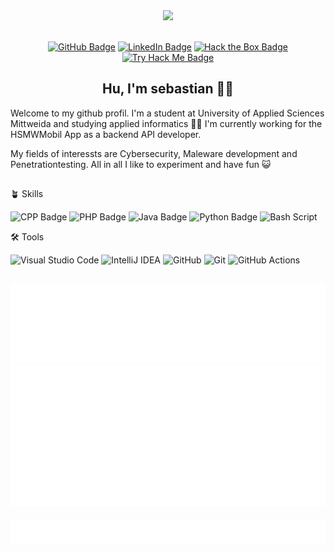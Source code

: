 <div id="header" align="center">
  <img src="https://media.tenor.com/v2es7QGjFfoAAAAi/raul-senes-gamer.gif" width="100"/>
  <p>
      <br>
      <a href=""><img src="https://img.shields.io/badge/GitHub-100000?style=for-the-badge&logo=github&logoColor=white" alt="GitHub Badge"/></a>
      <a href="https://www.linkedin.com/in/sebastian-gla%C3%9F-58a917225/"><img src="https://img.shields.io/badge/LinkedIn-blue?style=for-the-badge&logo=linkedin&logoColor=white" alt="LinkedIn Badge"/></a>
      <a href=""><img src="https://img.shields.io/badge/-HackTheBox-%239FEF00?style=for-the-badge&logo=hackthebox&logoColor=white" alt="Hack the Box Badge"/></a>
      <a href=""><img src="https://img.shields.io/badge/-TryHackMe-%23212C42?style=for-the-badge&logo=tryhackme&logoColor=white" alt="Try Hack Me Badge"/></a>
  </p>
</div>

<h2 align="center">Hu, I'm sebastian 👋🏻</h2>

Welcome to my github profil. I'm a student at University of Applied Sciences Mittweida and studying applied informatics 👨‍🎓
I'm currently working for the HSMWMobil App as a backend API developer.

My fields of interessts are Cybersecurity, Maleware development and Penetrationtesting. All in all I like to experiment and have fun 😺

##

🪴 Skills

![CPP Badge](https://img.shields.io/badge/-C++-blue?style=for-the-badge&logo=cplusplus) ![PHP Badge](https://img.shields.io/badge/PHP-777BB4?style=for-the-badge&logo=php&logoColor=white)  ![Java Badge](https://img.shields.io/badge/Java-ED8B00?style=for-the-badge&logo=openjdk&logoColor=white) ![Python Badge](https://img.shields.io/badge/python-3670A0?style=for-the-badge&logo=python&logoColor=ffdd54) ![Bash Script](https://img.shields.io/badge/bash_script-%23121011.svg?style=for-the-badge&logo=gnu-bash&logoColor=white)

🛠️ Tools

![Visual Studio Code](https://img.shields.io/badge/Visual%20Studio%20Code-0078d7.svg?style=for-the-badge&logo=visual-studio-code&logoColor=white) ![IntelliJ IDEA](https://img.shields.io/badge/IntelliJIDEA-000000.svg?style=for-the-badge&logo=intellij-idea&logoColor=white) ![GitHub](https://img.shields.io/badge/github-%23121011.svg?style=for-the-badge&logo=github&logoColor=white) ![Git](https://img.shields.io/badge/git-%23F05033.svg?style=for-the-badge&logo=git&logoColor=white) ![GitHub Actions](https://img.shields.io/badge/github%20actions-%232671E5.svg?style=for-the-badge&logo=githubactions&logoColor=white)

##

<!-- ![Metrics](/github-metrics.svg) -->

<div id="footer" align="center">
  <img src="https://github.com/SirQuacksALot/SirQuacksALot/blob/master/metrics.plugin.languages.indepth.svg">
  <img src="https://github.com/SirQuacksALot/SirQuacksALot/blob/master/metrics.plugin.achievements.compact.svg"><br><br>
  <img src="https://github.com/SirQuacksALot/SirQuacksALot/blob/master/metrics.plugin.topics.icons.svg"><br><br>
</div>
